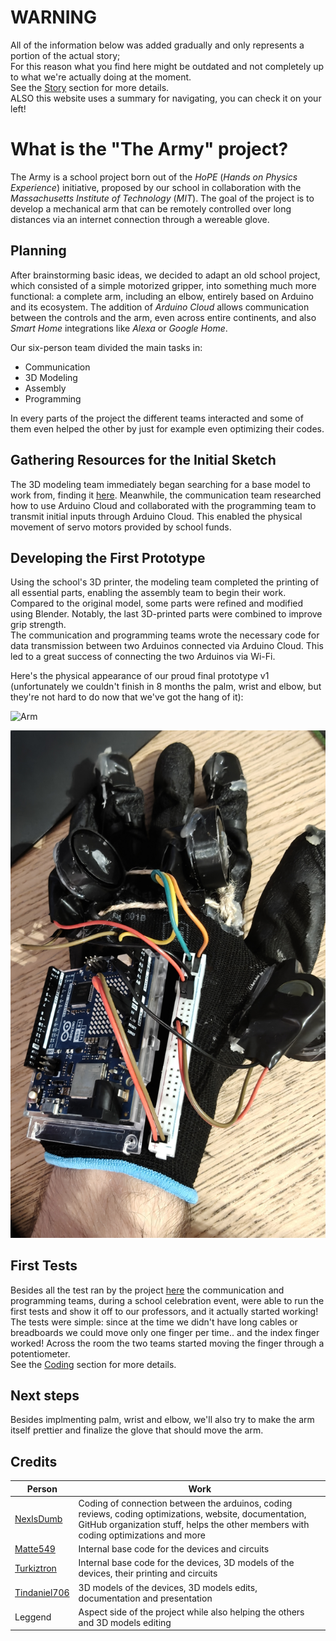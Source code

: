 # WARNING
All of the information below was added gradually and only represents a portion of the actual story;<br>
For this reason what you find here might be outdated and not completely up to what we're actually doing at the moment.<br>
See the [Story](./story.md) section for more details.<br>
ALSO this website uses a summary for navigating, you can check it on your left!

# What is the "The Army" project?
The Army is a school project born out of the _HoPE_ (_Hands on Physics Experience_) initiative, proposed by our school in collaboration with the _Massachusetts Institute of Technology_ (_MIT_). The goal of the project is to develop a mechanical arm that can be remotely controlled over long distances via an internet connection through a wereable glove.

## Planning
After brainstorming basic ideas, we decided to adapt an old school project, which consisted of a simple motorized gripper, into something much more functional: a complete arm, including an elbow, entirely based on Arduino and its ecosystem. The addition of _Arduino Cloud_ allows communication between the controls and the arm, even across entire continents, and also _Smart Home_ integrations like _Alexa_ or _Google Home_.

Our six-person team divided the main tasks in:
- Communication
- 3D Modeling
- Assembly
- Programming

In every parts of the project the different teams interacted and some of them even helped the other by just for example even optimizing their codes.

## Gathering Resources for the Initial Sketch
The 3D modeling team immediately began searching for a base model to work from, finding it [here](https://www.thingiverse.com/thing:2269115). Meanwhile, the communication team researched how to use Arduino Cloud and collaborated with the programming team to transmit initial inputs through Arduino Cloud. This enabled the physical movement of servo motors provided by school funds.

## Developing the First Prototype
Using the school's 3D printer, the modeling team completed the printing of all essential parts, enabling the assembly team to begin their work. Compared to the original model, some parts were refined and modified using Blender. Notably, the last 3D-printed parts were combined to improve grip strength.<br>
The communication and programming teams wrote the necessary code for data transmission between two Arduinos connected via Arduino Cloud. This led to a great success of connecting the two Arduinos via Wi-Fi.

Here's the physical appearance of our proud final prototype v1 (unfortunately we couldn't finish in 8 months the palm, wrist and elbow, but they're not hard to do now that we've got the hang of it):

![Arm](https://github.com/The-Army-Hope/RemoteArm/blob/main/source/v1/arm/circuit-up-all.jpg)

![Glove](https://github.com/The-Army-Hope/RemoteArm/blob/main/source/v1/glove/circuit-up.jpg)

## First Tests
Besides all the test ran by the project [here](https://github.com/The-Army-Hope/Arduino-Tests) the communication and programming teams, during a school celebration event, were able to run the first tests and show it off to our professors, and it actually started working!<br>
The tests were simple: since at the time we didn't have long cables or breadboards we could move only one finger per time.. and the index finger worked! Across the room the two teams started moving the finger through a potentiometer.<br>
See the [Coding](./coding.md) section for more details.

## Next steps
Besides implmenting palm, wrist and elbow, we'll also try to make the arm itself prettier and finalize the glove that should move the arm.

## Credits
| Person                                          | Work                                                                                                                                                                                           |
| ----------------------------------------------- | ---------------------------------------------------------------------------------------------------------------------------------------------------------------------------------------------- |
| [NexIsDumb](https://github.com/NexIsDumb)       | Coding of connection between the arduinos, coding reviews, coding optimizations, website, documentation, GitHub organization stuff, helps the other members with coding optimizations and more |
| [Matte549](https://github.com/Matte549)         | Internal base code for the devices and circuits                                                                                                                                                |
| [Turkiztron](https://github.com/turkiz-jpg)     | Internal base code for the devices, 3D models of the devices, their printing and circuits                                                                                                      |
| [Tindaniel706](https://github.com/Tindaniel706) | 3D models of the devices, 3D models edits, documentation and presentation                                                                                                                      |
| Leggend                                         | Aspect side of the project while also helping the others and 3D models editing                                                                                                                 |